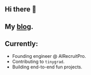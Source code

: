 ## Hi there 👋

## My [blog](https://ninoristeski.github.io/).
 
## Currently:
- Founding engineer @ AIRecruitPro.
- Contributing to `tinygrad`.
- Building end-to-end fun projects. 



